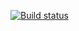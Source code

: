 [![Build status](https://ci.appveyor.com/api/projects/status/p8edywmlp7b6rf7h?svg=true)](https://ci.appveyor.com/project/Navershune/web-interface-pem8g)
